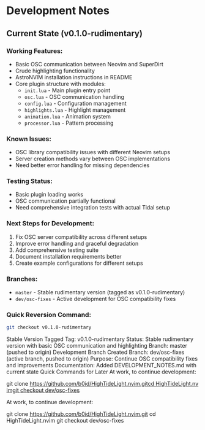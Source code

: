 # Development Notes

## Current State (v0.1.0-rudimentary)

### Working Features:
- Basic OSC communication between Neovim and SuperDirt
- Crude highlighting functionality
- AstroNVIM installation instructions in README
- Core plugin structure with modules:
  - `init.lua` - Main plugin entry point
  - `osc.lua` - OSC communication handling
  - `config.lua` - Configuration management
  - `highlights.lua` - Highlight management
  - `animation.lua` - Animation system
  - `processor.lua` - Pattern processing

### Known Issues:
- OSC library compatibility issues with different Neovim setups
- Server creation methods vary between OSC implementations
- Need better error handling for missing dependencies

### Testing Status:
- Basic plugin loading works
- OSC communication partially functional
- Need comprehensive integration tests with actual Tidal setup

### Next Steps for Development:
1. Fix OSC server compatibility across different setups
2. Improve error handling and graceful degradation
3. Add comprehensive testing suite
4. Document installation requirements better
5. Create example configurations for different setups

### Branches:
- `master` - Stable rudimentary version (tagged as v0.1.0-rudimentary)
- `dev/osc-fixes` - Active development for OSC compatibility fixes

### Quick Reversion Command:
```bash
git checkout v0.1.0-rudimentary
```
Stable Version Tagged
Tag: v0.1.0-rudimentary
Status: Stable rudimentary version with basic OSC communication and highlighting
Branch: master (pushed to origin)
Development Branch Created
Branch: dev/osc-fixes (active branch, pushed to origin)
Purpose: Continue OSC compatibility fixes and improvements
Documentation: Added DEVELOPMENT_NOTES.md with current state
Quick Commands for Later
At work, to continue development:


git clone https://github.com/b0id/HighTideLight.nvim.gitcd HighTideLight.nvimgit checkout dev/osc-fixes

At work, to continue development:

git clone https://github.com/b0id/HighTideLight.nvim.git
cd HighTideLight.nvim
git checkout dev/osc-fixes